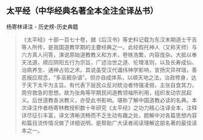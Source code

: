 ## 太平经（中华经典名著全本全注全译丛书）

杨寄林译注  -  历史榜-历史典籍

> 《太平经》十部一百七十卷，据《后汉书》等史料记载为东汉末期道士干吉等人所传，是我国道教早期的主要经典之一。此经假托神人（又称天师）与六方真人问答，演说原始道教教义和方术，卷帙浩繁，内容庞杂。大抵以奉天法道，顺应阴阳五行为宗旨，广述治世之道、伦理准则，以及长寿成仙、治病养生、通神占验之术。其说虽受汉代谶纬神学影响，宣扬灾异祥瑞，善恶报应观念，“多巫觋杂语”。但亦自成体系，以顺天地之法，治政修身，达于天下太平为主旨。有代表下层民众反对统治者恃强凌弱，主张自食其力，周穷救急的思想。故为张角等早期民间道教领袖所利用，组织发动农民起义。后世道教各派教义，亦受此书影响。堪称了解中国道教必读的名典。本次译注作者杨寄林教授积数十年研究《太平经》之功力精心注译全本，注释详尽征引丰富，译文清晰流畅而不乏生动有趣之处，题解中对各篇思想内容和篇目流传情况做了详细说明，是帮助广大读者阅读理解这部名著的最佳读本之一。
